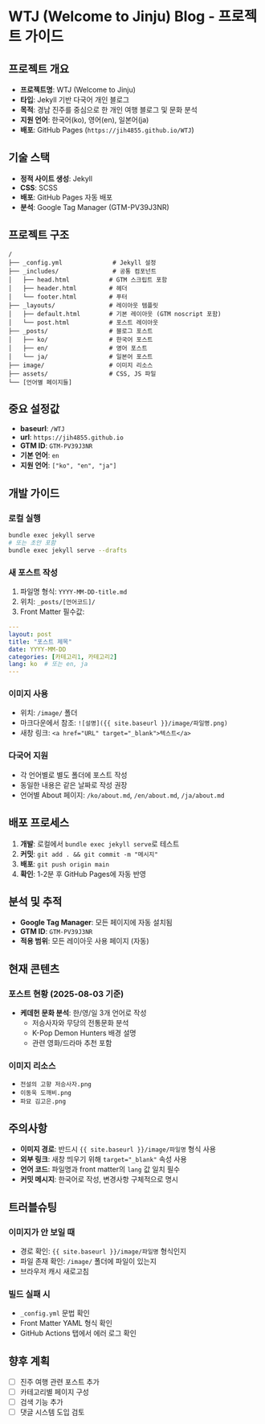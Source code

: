 # WTJ (Welcome to Jinju) Blog - 프로젝트 가이드

## 프로젝트 개요
- **프로젝트명**: WTJ (Welcome to Jinju)
- **타입**: Jekyll 기반 다국어 개인 블로그
- **목적**: 경남 진주를 중심으로 한 개인 여행 블로그 및 문화 분석
- **지원 언어**: 한국어(ko), 영어(en), 일본어(ja)
- **배포**: GitHub Pages (`https://jih4855.github.io/WTJ`)

## 기술 스택
- **정적 사이트 생성**: Jekyll
- **CSS**: SCSS
- **배포**: GitHub Pages 자동 배포
- **분석**: Google Tag Manager (GTM-PV39J3NR)

## 프로젝트 구조
```
/
├── _config.yml              # Jekyll 설정
├── _includes/               # 공통 컴포넌트
│   ├── head.html           # GTM 스크립트 포함
│   ├── header.html         # 헤더
│   └── footer.html         # 푸터
├── _layouts/               # 레이아웃 템플릿
│   ├── default.html        # 기본 레이아웃 (GTM noscript 포함)
│   └── post.html           # 포스트 레이아웃
├── _posts/                 # 블로그 포스트
│   ├── ko/                 # 한국어 포스트
│   ├── en/                 # 영어 포스트
│   └── ja/                 # 일본어 포스트
├── image/                  # 이미지 리소스
├── assets/                 # CSS, JS 파일
└── [언어별 페이지들]
```

## 중요 설정값
- **baseurl**: `/WTJ`
- **url**: `https://jih4855.github.io`
- **GTM ID**: `GTM-PV39J3NR`
- **기본 언어**: `en`
- **지원 언어**: `["ko", "en", "ja"]`

## 개발 가이드

### 로컬 실행
```bash
bundle exec jekyll serve
# 또는 초안 포함
bundle exec jekyll serve --drafts
```

### 새 포스트 작성
1. 파일명 형식: `YYYY-MM-DD-title.md`
2. 위치: `_posts/[언어코드]/`
3. Front Matter 필수값:
```yaml
---
layout: post
title: "포스트 제목"
date: YYYY-MM-DD
categories: [카테고리1, 카테고리2]
lang: ko  # 또는 en, ja
---
```

### 이미지 사용
- 위치: `/image/` 폴더
- 마크다운에서 참조: `![설명]({{ site.baseurl }}/image/파일명.png)`
- 새창 링크: `<a href="URL" target="_blank">텍스트</a>`

### 다국어 지원
- 각 언어별로 별도 폴더에 포스트 작성
- 동일한 내용은 같은 날짜로 작성 권장
- 언어별 About 페이지: `/ko/about.md`, `/en/about.md`, `/ja/about.md`

## 배포 프로세스
1. **개발**: 로컬에서 `bundle exec jekyll serve`로 테스트
2. **커밋**: `git add . && git commit -m "메시지"`
3. **배포**: `git push origin main`
4. **확인**: 1-2분 후 GitHub Pages에 자동 반영

## 분석 및 추적
- **Google Tag Manager**: 모든 페이지에 자동 설치됨
- **GTM ID**: `GTM-PV39J3NR`
- **적용 범위**: 모든 레이아웃 사용 페이지 (자동)

## 현재 콘텐츠
### 포스트 현황 (2025-08-03 기준)
- **케데헌 문화 분석**: 한/영/일 3개 언어로 작성
  - 저승사자와 무당의 전통문화 분석
  - K-Pop Demon Hunters 배경 설명
  - 관련 영화/드라마 추천 포함

### 이미지 리소스
- `전설의 고향 저승사자.png`
- `이동욱 도깨비.png`  
- `파묘 김고은.png`

## 주의사항
- **이미지 경로**: 반드시 `{{ site.baseurl }}/image/파일명` 형식 사용
- **외부 링크**: 새창 띄우기 위해 `target="_blank"` 속성 사용
- **언어 코드**: 파일명과 front matter의 `lang` 값 일치 필수
- **커밋 메시지**: 한국어로 작성, 변경사항 구체적으로 명시

## 트러블슈팅
### 이미지가 안 보일 때
- 경로 확인: `{{ site.baseurl }}/image/파일명` 형식인지
- 파일 존재 확인: `/image/` 폴더에 파일이 있는지
- 브라우저 캐시 새로고침

### 빌드 실패 시
- `_config.yml` 문법 확인
- Front Matter YAML 형식 확인
- GitHub Actions 탭에서 에러 로그 확인

## 향후 계획
- [ ] 진주 여행 관련 포스트 추가
- [ ] 카테고리별 페이지 구성
- [ ] 검색 기능 추가
- [ ] 댓글 시스템 도입 검토